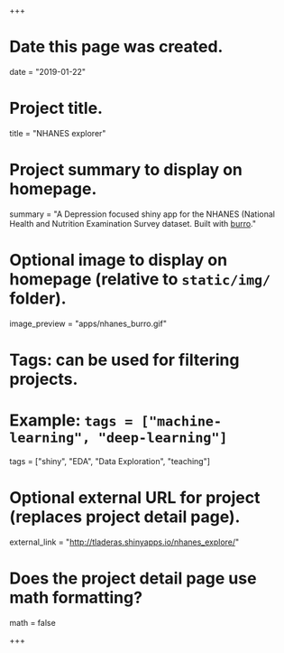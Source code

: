 +++
# Date this page was created.
date = "2019-01-22"

# Project title.
title = "NHANES explorer"

# Project summary to display on homepage.
summary = "A Depression focused shiny app for the NHANES (National Health and Nutrition Examination Survey dataset. Built with [burro](http://laderast.github.io/burro)."

# Optional image to display on homepage (relative to `static/img/` folder).
image_preview = "apps/nhanes_burro.gif"

# Tags: can be used for filtering projects.
# Example: `tags = ["machine-learning", "deep-learning"]`
tags = ["shiny", "EDA", "Data Exploration", "teaching"]

# Optional external URL for project (replaces project detail page).
external_link = "http://tladeras.shinyapps.io/nhanes_explore/"

# Does the project detail page use math formatting?
math = false

+++

